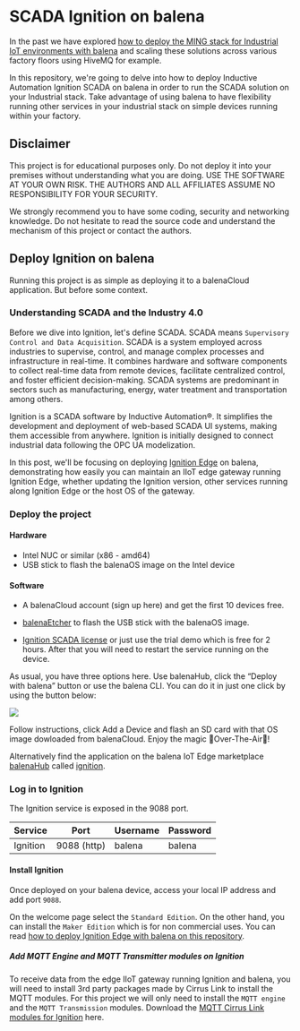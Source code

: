 # SCADA Ignition on balena

In the past we have explored [how to deploy the MING stack for Industrial IoT environments with balena](https://blog.balena.io/ming-stack-mqtt-influxdb-nodered-grafana-balena/) and scaling these solutions across various factory floors using HiveMQ for example. 

In this repository, we're going to delve into how to deploy Inductive Automation Ignition SCADA on balena in order to run the SCADA solution on your Industrial stack. Take advantage of using balena to have flexibility running other services in your industrial stack on simple devices running within your factory.

## Disclaimer

This project is for educational purposes only. Do not deploy it into your premises without understanding what you are doing. USE THE SOFTWARE AT YOUR OWN RISK. THE AUTHORS AND ALL AFFILIATES ASSUME NO RESPONSIBILITY FOR YOUR SECURITY.

We strongly recommend you to have some coding, security and networking knowledge. Do not hesitate to read the source code and understand the mechanism of this project or contact the authors.


## Deploy Ignition on balena

Running this project is as simple as deploying it to a balenaCloud application. But before some context.


### Understanding SCADA and the Industry 4.0

Before we dive into Ignition, let's define SCADA. SCADA means `Supervisory Control and Data Acquisition`. SCADA is a system employed across industries to supervise, control, and manage complex processes and infrastructure in real-time. It combines hardware and software components to collect real-time data from remote devices, facilitate centralized control, and foster efficient decision-making. SCADA systems are predominant in sectors such as manufacturing, energy, water treatment and transportation among others.

Ignition is a SCADA software by Inductive Automation®. It simplifies the development and deployment of web-based SCADA UI systems, making them accessible from anywhere. Ignition is initially designed to connect industrial data following the OPC UA modelization. 

In this post, we'll be focusing on deploying [Ignition Edge](https://inductiveautomation.com/ignition/edge) on balena, demonstrating how easily you can maintain an IIoT edge gateway running Ignition Edge, whether updating the Ignition version, other services running along Ignition Edge or the host OS of the gateway. 


### Deploy the project

#### Hardware

* Intel NUC or similar (x86 - amd64)
* USB stick to flash the balenaOS image on the Intel device

#### Software

* A balenaCloud account (sign up here) and get the first 10 devices free.

* [balenaEtcher](https://etcher.balena.io/) to flash the USB stick with the balenaOS image.

* [Ignition SCADA license](https://hub.balena.io/apps/2048634/ignition-balena) or just use the trial demo which is free for 2 hours. After that you will need to restart the service running on the device.

As usual, you have three options here. Use balenaHub, click the “Deploy with balena” button or use the balena CLI. You can do it in just one click by using the button below:

[![](https://www.balena.io/deploy.png)](https://dashboard.balena-cloud.com/deploy?repoUrl=https://github.com/mpous/ignition-balena)

Follow instructions, click Add a Device and flash an SD card with that OS image dowloaded from balenaCloud. Enjoy the magic 🌟Over-The-Air🌟!

Alternatively find the application on the balena IoT Edge marketplace [balenaHub](https://hub.balena.io) called [ignition](https://hub.balena.io/apps/2048634/ignition-balena).

### Log in to Ignition

The Ignition service is exposed in the 9088 port.

|Service|Port|Username|Password|
|:--|---|---|---|
|Ignition|9088 (http)|balena|balena|


#### Install Ignition

Once deployed on your balena device, access your local IP address and add port `9088`. 

On the welcome page select the `Standard Edition`. On the other hand, you can install the `Maker Edition` which is for non commercial uses. You can read [how to deploy Ignition Edge with balena on this repository](https://github.com/mpous/ignition-hivemq4-influxdb-grafana-balena).

##### Add MQTT Engine and MQTT Transmitter modules on Ignition

To receive data from the edge IIoT gateway running Ignition and balena, you will need to install 3rd party packages made by Cirrus Link to install the MQTT modules. For this project we will only need to install the `MQTT engine` and the `MQTT Transmission` modules. Download the [MQTT Cirrus Link modules for Ignition](https://inductiveautomation.com/downloads/third-party-modules/8.1.27) here. 






